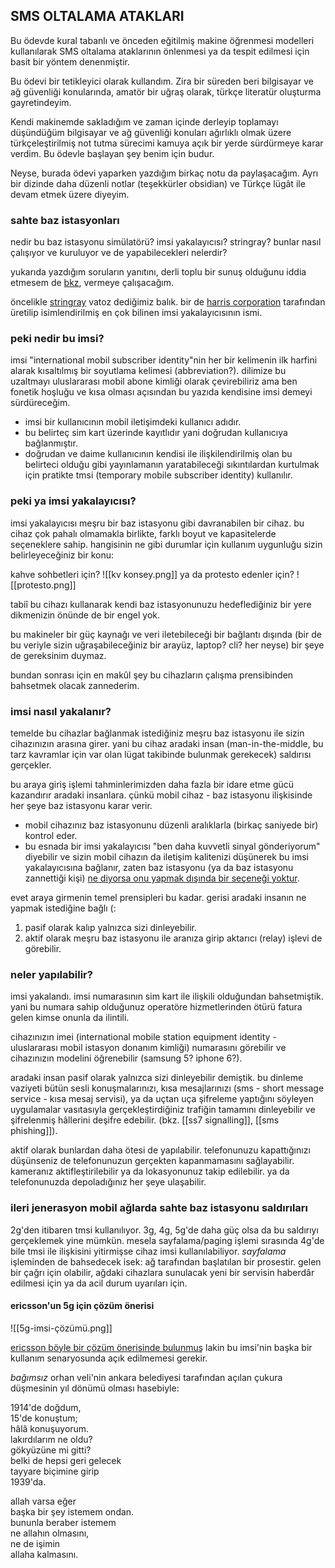## SMS OLTALAMA ATAKLARI
Bu ödevde kural tabanlı ve önceden eğitilmiş makine öğrenmesi modelleri kullanılarak SMS oltalama ataklarının önlenmesi ya da tespit edilmesi için basit bir yöntem denenmiştir. 

Bu ödevi bir tetikleyici olarak kullandım. Zira bir süreden beri bilgisayar ve ağ güvenliği konularında, amatör bir uğraş olarak, türkçe literatür oluşturma gayretindeyim.

Kendi makinemde sakladığım ve zaman içinde derleyip toplamayı düşündüğüm bilgisayar ve ağ güvenliği konuları ağırlıklı olmak üzere türkçeleştirilmiş not tutma sürecimi kamuya açık bir yerde sürdürmeye karar verdim. Bu ödevle başlayan şey benim için budur. 

Neyse, burada ödevi yaparken yazdığım birkaç notu da paylaşacağım.
Ayrı bir dizinde daha düzenli notlar (teşekkürler obsidian) ve Türkçe lügât ile devam etmek üzere diyeyim.

### sahte baz istasyonları

nedir bu baz istasyonu simülatörü? imsi yakalayıcısı? stringray? bunlar nasıl çalışıyor ve kuruluyor ve de yapabilecekleri nelerdir?

yukarıda yazdığım soruların yanıtını, derli toplu bir sunuş olduğunu iddia etmesem de [bkz](obsidian://open?vault=work&file=i%C5%9F%2Fkendime%20dair%2Femelim%20nedir), vermeye çalışacağım.

öncelikle [stringray](https://www.surfschool.net/blog/stingrays-good-or-bad-or-neutral/) vatoz dediğimiz balık. bir de [harris corporation](https://en.wikipedia.org/wiki/Harris_Corporation) tarafından üretilip isimlendirilmiş  en çok bilinen imsi yakalayıcısının ismi. 

### peki nedir bu imsi?
imsi "international mobil subscriber identity"nin her bir kelimenin ilk harfini alarak kısaltılmış bir soyutlama kelimesi (abbreviation?). dilimize bu uzaltmayı uluslararası mobil abone kimliği olarak çevirebiliriz ama ben fonetik hoşluğu ve kısa olması açısından bu yazıda kendisine imsi demeyi sürdüreceğim.

- imsi bir kullanıcının mobil iletişimdeki kullanıcı adıdır.
- bu belirteç sim kart üzerinde kayıtlıdır yani doğrudan kullanıcıya bağlanmıştır.
- doğrudan ve daime kullanıcının kendisi ile ilişkilendirilmiş olan bu belirteci olduğu gibi yayınlamanın yaratabileceği sıkıntılardan kurtulmak için pratikte tmsi (temporary mobile subscriber identity) kullanılır. 

### peki ya imsi yakalayıcısı?
imsi yakalayıcısı meşru bir baz istasyonu gibi davranabilen bir cihaz. bu cihaz çok pahalı olmamakla birlikte, farklı boyut ve kapasitelerde seçeneklere sahip. hangisinin ne gibi durumlar için kullanım uygunluğu sizin belirleyeceğiniz bir konu: 

kahve sohbetleri için?
![[kv konsey.png]]
ya da protesto edenler için?
![[protesto.png]]

tabiî bu cihazı kullanarak kendi baz istasyonunuzu hedeflediğiniz bir yere dikmenizin önünde de bir engel yok.

bu makineler bir güç kaynağı ve veri iletebileceği bir bağlantı dışında (bir de bu veriyle sizin uğraşabileceğiniz bir arayüz, laptop? cli? her neyse) bir şeye de gereksinim duymaz. 

bundan sonrası için en makûl şey bu cihazların çalışma prensibinden bahsetmek olacak zannederim.
### imsi nasıl yakalanır?

temelde bu cihazlar bağlanmak istediğiniz meşru baz istasyonu ile sizin cihazınızın arasına girer. yani bu cihaz aradaki insan (man-in-the-middle, bu tarz kavramlar için var olan lügat takibinde bulunmak gerekecek) saldırısı gerçekler. 

bu araya giriş işlemi tahminlerimizden daha fazla bir idare etme gücü kazandırır aradaki insanlara. çünkü mobil cihaz - baz istasyonu ilişkisinde her şeye baz istasyonu karar verir. 

- mobil cihazınız baz istasyonunu düzenli aralıklarla (birkaç saniyede bir) kontrol eder.
- bu esnada bir imsi yakalayıcısı "ben daha kuvvetli sinyal gönderiyorum" diyebilir ve sizin mobil cihazın da iletişim kalitenizi düşünerek bu imsi yakalayıcısına bağlanır, zaten baz istasyonu (ya da baz istasyonu zannettiği kişi) [ne diyorsa onu yapmak dışında bir seçeneği yoktur](https://www.globalgreyebooks.com/justine-ebook.html).


evet araya girmenin temel prensipleri bu kadar. gerisi aradaki insanın ne yapmak istediğine bağlı (: 
1. pasif olarak kalıp yalnızca sizi dinleyebilir.
2. aktif olarak meşru baz istasyonu ile aranıza girip aktarıcı (relay) işlevi de görebilir.

### neler yapılabilir?
imsi yakalandı. imsi numarasının sim kart ile ilişkili olduğundan bahsetmiştik. yani bu numara sahip olduğunuz operatöre hizmetlerinden ötürü fatura gelen kimse onunla da ilintili. 

cihazınızın imei (international mobile station equipment identity - uluslararası mobil istasyon donanım kimliği) numarasını görebilir ve cihazınızın modelini öğrenebilir (samsung 5? iphone 6?).  

aradaki insan pasif olarak yalnızca sizi dinleyebilir demiştik. bu dinleme vaziyeti bütün sesli konuşmalarınızı, kısa mesajlarınızı (sms - short message service - kısa mesaj servisi), ya da uçtan uça şifreleme yaptığını söyleyen uygulamalar vasıtasıyla gerçekleştirdiğiniz trafiğin tamamını dinleyebilir ve şifrelenmiş hâllerini deşifre edebilir. (bkz. [[ss7 signalling]], [[sms phishing]]).

aktif olarak bunlardan daha ötesi de yapılabilir. telefonunuzu kapattığınızı düşünseniz de telefonunuzun gerçekten kapanmamasını sağlayabilir. kameranız aktifleştirilebilir ya da lokasyonunuz takip edilebilir. ya da telefonunuzda depoladığınız her şeye ulaşabilir. 

### ileri jenerasyon mobil ağlarda sahte baz istasyonu saldırıları
2g'den itibaren tmsi kullanılıyor. 
3g, 4g, 5g'de daha güç olsa da bu saldırıyı gerçeklemek yine mümkün. 
mesela sayfalama/paging işlemi sırasında 4g'de bile tmsi ile ilişkisini yitirmişse cihaz imsi kullanılabiliyor.
*sayfalama* işleminden de bahsedecek isek: ağ tarafından başlatılan bir prosestir. gelen bir çağrı için olabilir, ağdaki cihazlara sunulacak yeni bir servisin haberdâr edilmesi için ya da acil durum uyarıları için.

#### ericsson'un 5g için çözüm önerisi
![[5g-imsi-çözümü.png]]

[ericsson böyle bir çözüm önerisinde bulunmuş](https://www.ericsson.com/en/blog/2017/6/protecting-5g-against-imsi-catchers)
lakin bu imsi'nin başka bir kullanım senaryosunda açık edilmemesi gerekir.


*bağımsız*
orhan veli'nin ankara belediyesi tarafından açılan çukura düşmesinin yıl dönümü olması hasebiyle:

1914'de doğdum,  
15'de konuştum;  
hâlâ konuşuyorum.  
lakırdılarım ne oldu?  
gökyüzüne mi gitti?  
belki de hepsi geri gelecek  
tayyare biçimine girip  
1939'da.  
  
allah varsa eğer  
başka bir şey istemem ondan.  
bununla beraber istemem  
ne allahın olmasını,  
ne de işimin  
allaha kalmasını.